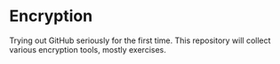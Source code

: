 # Encryption
Trying out GitHub seriously for the first time.
This repository will collect various encryption tools, mostly exercises.
